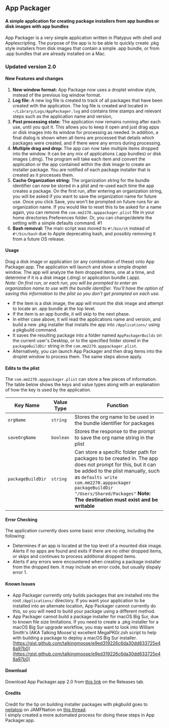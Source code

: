 ## App Packager
#### A simple application for creating package installers from app bundles or disk images with app bundles

App Packager is a very simple application written in Platypus with shell and Applescripting.
The purpose of the app is to be able to quickly create .pkg style installers from disk images that contain a simple .app bundle, or from .app bundles that are already installed on a Mac.

### Updated version 2.0
#### New Features and changes  
1. **New window format:** App Package now uses a droplet window style, instead of the previous log window format.  
2. **Log file:** A new log file is created to track of all packages that have been created with the application. The log file is created and located in `~/Library/Logs/AppPackager.log` and contains time stamps and relevant steps such as the application name and version, 
3. **Post processing state:** The application now remains running after each use, until you quit it. This allows you to keep it open and just drag apps or disk images into its window for processing as needed. In addition, a final dialog is shown when all items are processed that details which packages were created, and if there were any errors during processing.  
4. **Multiple drag and drop:** The app can now take multiple items dropped into the window. It can be any mix of applications (.app bundles) or disk images (.dmg). The program will take each item and convert the application or the app contained within the disk image to create an installer package. You are notified of each package installer that is created as it processes them.
5. **Cache Organization string:** The organization string for the bundle identifier can now be stored in a plist and re-used each time the app creates a package. On the first run, after entering an organization string, you will be asked if you want to save the organization name for future use. Once you click Save, you won't be prompted on future runs for an organization name. If you would like to reset this to be asked for a name again, you can remove the `com.mm2270.apppackager.plist` file in your home directories Preferences folder. Or, you can change/delete the setting with a simple defaults command. #1  
6. **Bash removal:** The main script was moved to `#!/bin/sh` instead of `#!/bin/bash` due to Apple deprecating bash, and possibly removing it from a future OS release.  

#### Usage  
Drag a disk image or application (or any combination of these) onto App Packager.app. The application will launch and show a simple droplet window. The app will analyze the item dropped items, one at a time, and determine if it is a disk image (.dmg) or application bundle (.app).  
*Note: On first run, or each run, you will be prompted to enter an organization name to use with the bundle identifier. You'll have the option of saving this information to the plist so you don't get prompted on each use.*  
- If the item is a disk image, the app will mount the disk image and attempt to locate an .app bundle at the top level. 
- If the item is an app bundle, it will skip to the next phase.  
- In either case above, it will read the applications name and version, and build a new .pkg installer that installs the app into `/Applications/` using a pkgbuild command.  
- It saves the resulting package into a folder named `AppPackagerBuilds` on the current user's Desktop, or to the specified folder stored in the `packageBuildDir` string in the `com.mm2270.apppackager.plist`.  
- Alternatively, you can launch App Packager and then drag items into the droplet window to process them. The same steps above apply.  

#### Edits to the plist  
The `com.mm2270.apppackager.plist` can store a few pieces of information. The table below shows the keys and value types along with an explanation of how the key is used by the application.  

| Key Name  | Value Type  | Function  |
|-----------|-------------|-----------|
| `orgName` | `string`      |Stores the org name to be used in the bundle identifier for packages |
|`saveOrgName`|`boolean`|Stores the response to the prompt to save the org name string in the plist |
|`packageBuildDir`|`string`|Can store a specific folder path for packages to be created in. The app does not prompt for this, but it can be added to the plist manually, such as `defaults write com.mm2270.apppackager packageBuildDir "/Users/Shared/Packages"` **Note: The destination must exist and be writable**|



#### Error Checking  
The application currently does some basic error checking, including the following:
- Determines if an app is located at the top level of a mounted disk image. Alerts if no apps are found and exits if there are no other dropped items, or skips and continues to process additional dropped items.  
- Alerts if any errors were encountered when creating a package installer from the dropped item. It may include an error code, but usually dispaly error 1.   

#### Known Issues  
- App Packager currently only builds packages that are installed into the root `/Applications/` directory. If you want your application to be installed into an alternate location, App Packager cannot currently do this, so you will need to build your package using a different method.  
- App Packager cannot build a package installer for macOS Big Sur, due to known file size limitations. If you need to create a .pkg installer for a macOS Big Sur upgrade workflow, you may want to look into William Smith's (AKA Talking Moose's) excellent MegaPKGr.zsh script to help with building a package to deploy a macOS Big Sur installer. [https://gist.github.com/talkingmoose/e9ed319226c6da30dd633725e48a97b0](https://gist.github.com/talkingmoose/e9ed319226c6da30dd633725e48a97b0)

#### Download
Download App Packager.app 2.0 from [this link](https://github.com/mm2270/App-Packager/releases) on the Releases tab. 

#### Credits
Credit for the tip on building installer packages with pkgbuild goes to [neilatosi](https://www.jamf.com/jamf-nation/users/4817/neilatosi) on JAMFNation on [this thread](https://www.jamf.com/jamf-nation/feature-requests/3719/drag-and-drop-dmgs-and-composer).  
I simply created a more automated process for doing these steps in App Packager.app.
